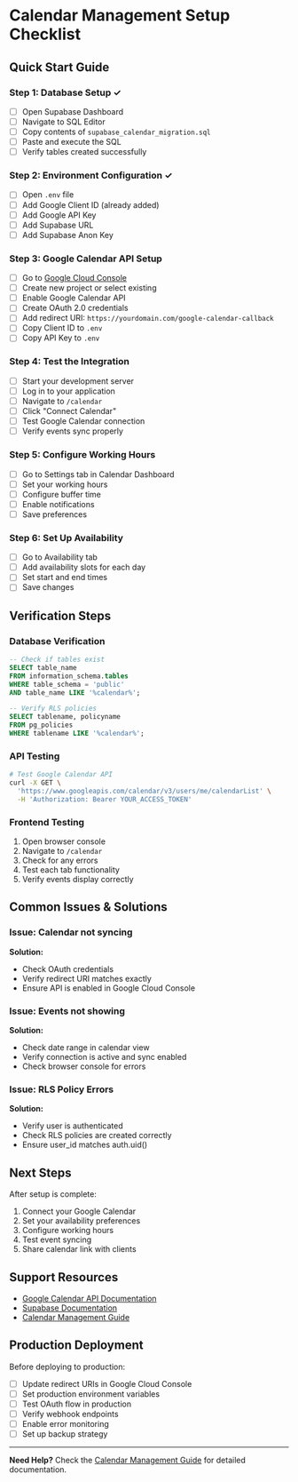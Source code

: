 # Calendar Management Setup Checklist

## Quick Start Guide

### Step 1: Database Setup ✓
- [ ] Open Supabase Dashboard
- [ ] Navigate to SQL Editor
- [ ] Copy contents of `supabase_calendar_migration.sql`
- [ ] Paste and execute the SQL
- [ ] Verify tables created successfully

### Step 2: Environment Configuration ✓
- [ ] Open `.env` file
- [ ] Add Google Client ID (already added)
- [ ] Add Google API Key
- [ ] Add Supabase URL
- [ ] Add Supabase Anon Key

### Step 3: Google Calendar API Setup
- [ ] Go to [Google Cloud Console](https://console.cloud.google.com)
- [ ] Create new project or select existing
- [ ] Enable Google Calendar API
- [ ] Create OAuth 2.0 credentials
- [ ] Add redirect URI: `https://yourdomain.com/google-calendar-callback`
- [ ] Copy Client ID to `.env`
- [ ] Copy API Key to `.env`

### Step 4: Test the Integration
- [ ] Start your development server
- [ ] Log in to your application
- [ ] Navigate to `/calendar`
- [ ] Click "Connect Calendar"
- [ ] Test Google Calendar connection
- [ ] Verify events sync properly

### Step 5: Configure Working Hours
- [ ] Go to Settings tab in Calendar Dashboard
- [ ] Set your working hours
- [ ] Configure buffer time
- [ ] Enable notifications
- [ ] Save preferences

### Step 6: Set Up Availability
- [ ] Go to Availability tab
- [ ] Add availability slots for each day
- [ ] Set start and end times
- [ ] Save changes

## Verification Steps

### Database Verification
```sql
-- Check if tables exist
SELECT table_name 
FROM information_schema.tables 
WHERE table_schema = 'public' 
AND table_name LIKE '%calendar%';

-- Verify RLS policies
SELECT tablename, policyname 
FROM pg_policies 
WHERE tablename LIKE '%calendar%';
```

### API Testing
```bash
# Test Google Calendar API
curl -X GET \
  'https://www.googleapis.com/calendar/v3/users/me/calendarList' \
  -H 'Authorization: Bearer YOUR_ACCESS_TOKEN'
```

### Frontend Testing
1. Open browser console
2. Navigate to `/calendar`
3. Check for any errors
4. Test each tab functionality
5. Verify events display correctly

## Common Issues & Solutions

### Issue: Calendar not syncing
**Solution:** 
- Check OAuth credentials
- Verify redirect URI matches exactly
- Ensure API is enabled in Google Cloud Console

### Issue: Events not showing
**Solution:**
- Check date range in calendar view
- Verify connection is active and sync enabled
- Check browser console for errors

### Issue: RLS Policy Errors
**Solution:**
- Verify user is authenticated
- Check RLS policies are created correctly
- Ensure user_id matches auth.uid()

## Next Steps

After setup is complete:
1. Connect your Google Calendar
2. Set your availability preferences
3. Configure working hours
4. Test event syncing
5. Share calendar link with clients

## Support Resources

- [Google Calendar API Documentation](https://developers.google.com/calendar)
- [Supabase Documentation](https://supabase.com/docs)
- [Calendar Management Guide](./CALENDAR_MANAGEMENT_GUIDE.md)

## Production Deployment

Before deploying to production:
- [ ] Update redirect URIs in Google Cloud Console
- [ ] Set production environment variables
- [ ] Test OAuth flow in production
- [ ] Verify webhook endpoints
- [ ] Enable error monitoring
- [ ] Set up backup strategy

---

**Need Help?** Check the [Calendar Management Guide](./CALENDAR_MANAGEMENT_GUIDE.md) for detailed documentation.
